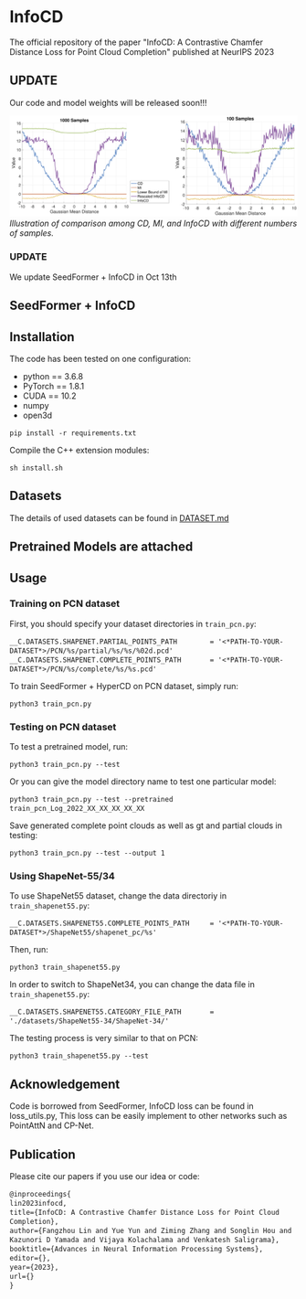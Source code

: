 # InfoCD

The official repository of the paper "InfoCD: A Contrastive Chamfer Distance Loss for Point Cloud Completion" published at NeurIPS 2023
## UPDATE
Our code and model weights will be released soon!!!


![](images/idea.png) 
*Illustration of comparison among CD, MI, and InfoCD with different numbers of samples.*

### UPDATE 
We update SeedFormer + InfoCD in Oct 13th


## SeedFormer + InfoCD

## Installation

The code has been tested on one configuration:

- python == 3.6.8
- PyTorch == 1.8.1
- CUDA == 10.2
- numpy
- open3d

```
pip install -r requirements.txt
```

Compile the C++ extension modules:

    sh install.sh

## Datasets

The details of used datasets can be found in [DATASET.md](./DATASET.md) 


## Pretrained Models are attached


## Usage

### Training on PCN dataset

First, you should specify your dataset directories in `train_pcn.py`:

    __C.DATASETS.SHAPENET.PARTIAL_POINTS_PATH        = '<*PATH-TO-YOUR-DATASET*>/PCN/%s/partial/%s/%s/%02d.pcd'
    __C.DATASETS.SHAPENET.COMPLETE_POINTS_PATH       = '<*PATH-TO-YOUR-DATASET*>/PCN/%s/complete/%s/%s.pcd'

To train SeedFormer + HyperCD on PCN dataset, simply run:

    python3 train_pcn.py

### Testing on PCN dataset

To test a pretrained model, run:

    python3 train_pcn.py --test

Or you can give the model directory name to test one particular model:

    python3 train_pcn.py --test --pretrained train_pcn_Log_2022_XX_XX_XX_XX_XX

Save generated complete point clouds as well as gt and partial clouds in testing:

    python3 train_pcn.py --test --output 1

### Using ShapeNet-55/34

To use ShapeNet55 dataset, change the data directoriy in `train_shapenet55.py`:

    __C.DATASETS.SHAPENET55.COMPLETE_POINTS_PATH     = '<*PATH-TO-YOUR-DATASET*>/ShapeNet55/shapenet_pc/%s'

Then, run:

    python3 train_shapenet55.py

In order to switch to ShapeNet34, you can change the data file in `train_shapenet55.py`:

    __C.DATASETS.SHAPENET55.CATEGORY_FILE_PATH       = './datasets/ShapeNet55-34/ShapeNet-34/'

The testing process is very similar to that on PCN:

    python3 train_shapenet55.py --test


## Acknowledgement

Code is borrowed from SeedFormer, InfoCD loss can be found in loss_utils.py, This loss can be easily implement to other networks such as PointAttN and CP-Net. 


## Publication
Please cite our papers if you use our idea or code:
```
@inproceedings{
lin2023infocd,
title={InfoCD: A Contrastive Chamfer Distance Loss for Point Cloud Completion},
author={Fangzhou Lin and Yue Yun and Ziming Zhang and Songlin Hou and Kazunori D Yamada and Vijaya Kolachalama and Venkatesh Saligrama},
booktitle={Advances in Neural Information Processing Systems},
editor={},
year={2023},
url={}
}

```

